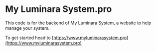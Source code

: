 # My Luminara System.pro

This code is for the backend of My Luminara System, a website to help manage your system.

To get started head to [https://www.myluminarasystem.pro](https://www.myluminarasystem.pro)
